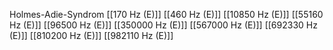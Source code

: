 Holmes-Adie-Syndrom
[[170 Hz (E)]]
[[460 Hz (E)]]
[[10850 Hz (E)]]
[[55160 Hz (E)]]
[[96500 Hz (E)]]
[[350000 Hz (E)]]
[[567000 Hz (E)]]
[[692330 Hz (E)]]
[[810200 Hz (E)]]
[[982110 Hz (E)]]